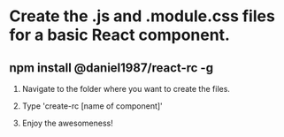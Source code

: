 # Create the .js and .module.css files for a basic React component.

## npm install @daniel1987/react-rc -g

1. Navigate to the folder where you want to create the files.

2. Type 'create-rc [name of component]'

3. Enjoy the awesomeness!